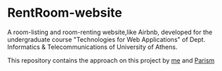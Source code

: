 # RentRoom-website

A room-listing and room-renting website,like Airbnb, developed for the undergraduate course "Technologies for Web Applications" of Dept. Informatics & Telecommunications of University of Athens.

This repository contains the approach on this project by [me](https://github.com/Thanasis17m) and [Parism](https://github.com/Parism)

